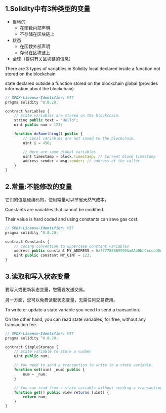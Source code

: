 ## 1.Solidity中有3种类型的变量
* 当地的
    * 在函数内部声明
    * 不存储在区块链上
* 状态
    * 在函数外部声明
    * 存储在区块链上
* 全球（提供有关区块链的信息）

There are 3 types of variables in Solidity
local
  declared inside a function
  not stored on the blockchain

state
  declared outside a function
  stored on the blockchain
global (provides information about the blockchain)

```js
// SPDX-License-Identifier: MIT
pragma solidity ^0.8.20;

contract Variables {
    // State variables are stored on the blockchain.
    string public text = "Hello";
    uint public num = 123;

    function doSomething() public {
        // Local variables are not saved to the blockchain.
        uint i = 456;

        // Here are some global variables
        uint timestamp = block.timestamp; // Current block timestamp
        address sender = msg.sender; // address of the caller
    }
}
```

## 2.常量:不能修改的变量
它们的值是硬编码的，使用常量可以节省天然气成本。

Constants are variables that cannot be modified.

Their value is hard coded and using constants can save gas cost.

```js
// SPDX-License-Identifier: MIT
pragma solidity ^0.8.20;

contract Constants {
    // coding convention to uppercase constant variables
    address public constant MY_ADDRESS = 0x777788889999AaAAbBbbCcccddDdeeeEfFFfCcCc;
    uint public constant MY_UINT = 123;
}
```

## 3.读取和写入状态变量
要写入或更新状态变量，您需要发送交易。

另一方面，您可以免费读取状态变量，无需任何交易费用。

To write or update a state variable you need to send a transaction.

On the other hand, you can read state variables, for free, without any transaction fee.

```js
// SPDX-License-Identifier: MIT
pragma solidity ^0.8.20;

contract SimpleStorage {
    // State variable to store a number
    uint public num;

    // You need to send a transaction to write to a state variable.
    function set(uint _num) public {
        num = _num;
    }

    // You can read from a state variable without sending a transaction.
    function get() public view returns (uint) {
        return num;
    }
}
```